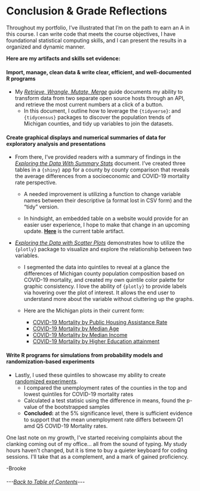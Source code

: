 # Conclusion & Grade Reflections

Throughout my portfolio, I’ve illustrated that I’m on the path to earn an A in this course. 
 I can write code that meets the course objectives, I have foundational statistical computing skills, and I can present the results in a organized and dynamic manner.

**Here are my artifacts and skills set evidence:**


#### Import, manage, clean data & write clear, efficient, and well-documented R programs
-	My *[Retrieve, Wrangle, Mutate, Merge](https://rpubs.com/ekoorb03/Guides_Create_Covid_Census)* guide documents my ability to transform data from two separate open source hosts through an API, and retrieve the most current numbers at a click of a button. 
    -	In this document, I outline how to leverage the `{tidyverse}`: and `{tidycensus}` packages to discover the population trends of Michigan counties, and tidy up variables to join the datasets. 

#### **Create graphical displays and numerical summaries of data for exploratory analysis and presentations**
-	From there, I’ve provided readers with a summary of findings in the *[Exploring the Data With Summary Stats]( https://rpubs.com/ekoorb03/Guides_Summary_Stats)*
document. I’ve created three tables in a `{shiny}` app for a county by county comparison that reveals the average differences from a socioeconomic and COVID-19 mortality rate perspective. 

    -	A needed improvement is utilizing a function to change variable names between their descriptive (a format lost in CSV form) and the “tidy” version. 

    -	In hindsight, an embedded table on a website would provide for an easier user experience, I hope to make that change in an upcoming update. **[Here](https://073308-brooke.shinyapps.io/MIShiny/)** is the current table artifact.
    

-	*[Exploring the Data with Scatter Plots]( https://rpubs.com/ekoorb03/Guides_Scatter_Plots)* demonstrates how to utilize the `{plotly}` package to visualize and explore the relationship between two variables.

    - I segmented the data into quintiles to reveal at a glance the differences of Michigan county population composition based on COVID-19 mortality, and created my own quintile color palette for graphic consistency. I love the ability of `{plotly}` to provide labels via hovering over the plot of interest. It allows the end user to understand more about the variable without cluttering up the graphs.
  
     -	Here are the Michigan plots in their current form: 
        - [COVID-19 Mortality by Public Housing Assistance Rate](https://rpubs.com/ekoorb03/plots_pubassistance)
        - [COVID-19 Mortality by Median Age](https://rpubs.com/ekoorb03/plots_medianage)
        - [COVID-19 Mortality by Median Income](https://rpubs.com/ekoorb03/plots_income)
        - [COVID-19 Mortality by Higher Education attainment](https://rpubs.com/ekoorb03/plots_education) 
          
#### **Write R programs for simulations from probability models and randomization-based experiments**    
-	Lastly, I used these quintiles to showcase my ability to create [randomized experiments](https://rpubs.com/ekoorb03/Guides_Bootstrapping). 
    -	I compared the unemployment rates of the counties in the top and lowest quintiles for COVID-19 mortality rates
    -	Calculated a test statisic using the difference in means, found the p-value of the bootstrapped samples 
    -	**Concluded:** at the 5% significance level, there is sufficient evidence to support that the mean unemployment rate differs betweem Q1 amd Q5 COVID-19 Mortality rates.

One last note on my growth, I've started receiving complaints about the clanking coming out of my office... all from the sound of typing. My study hours haven't changed, but it is time to buy a quieter keyboard for coding sessions.
 I'll take that as a complement, and a mark of gained proficiency.  

-Brooke



###### ---[Back to Table of Contents](https://github.com/BrookemWalters/BrookemWalters-Portfolio#table-of-contents-brooke-walters-portfolio)---
